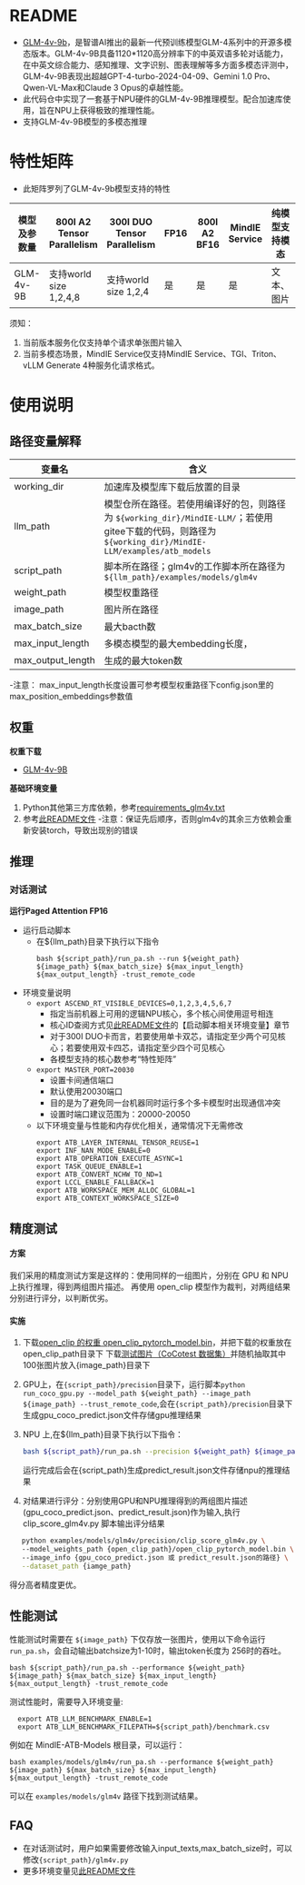 # README

- [GLM-4v-9b](https://github.com/THUDM/GLM-4)，是智谱AI推出的最新一代预训练模型GLM-4系列中的开源多模态版本。GLM-4v-9B具备1120*1120高分辨率下的中英双语多轮对话能力，在中英文综合能力、感知推理、文字识别、图表理解等多方面多模态评测中，GLM-4v-9B表现出超越GPT-4-turbo-2024-04-09、Gemini 1.0 Pro、Qwen-VL-Max和Claude 3 Opus的卓越性能。
- 此代码仓中实现了一套基于NPU硬件的GLM-4v-9B推理模型。配合加速库使用，旨在NPU上获得极致的推理性能。
- 支持GLM-4v-9B模型的多模态推理

# 特性矩阵
- 此矩阵罗列了GLM-4v-9b模型支持的特性

| 模型及参数量 | 800I A2 Tensor Parallelism | 300I DUO Tensor Parallelism | FP16 | 800I A2 BF16 | MindIE Service | 纯模型支持模态 | 服务化支持模态 | 
|-------------|----------------------------|-----------------------------|------|----------------------|-----------------|-----------------|---------|
| GLM-4v-9B    | 支持world size 1,2,4,8     | 支持world size 1,2,4           | 是   | 是                   | 是              | 文本、图片              | 文本、图片  |

须知：
1. 当前版本服务化仅支持单个请求单张图片输入
2. 当前多模态场景，MindIE Service仅支持MindIE Service、TGI、Triton、vLLM Generate 4种服务化请求格式。

# 使用说明

## 路径变量解释

| 变量名      | 含义                                                                                                                                                         |
| ----------- | ------------------------------------------------------------------------------------------------------------------------------------------------------------ |
| working_dir | 加速库及模型库下载后放置的目录                                                                                                                               |
| llm_path    | 模型仓所在路径。若使用编译好的包，则路径为 `${working_dir}/MindIE-LLM/`；若使用gitee下载的代码，则路径为 `${working_dir}/MindIE-LLM/examples/atb_models` |
| script_path | 脚本所在路径；glm4v的工作脚本所在路径为 `${llm_path}/examples/models/glm4v`                                                                                          |
| weight_path | 模型权重路径                                                                     |
| image_path  | 图片所在路径                                                                     |
| max_batch_size  | 最大bacth数                                                                  |
| max_input_length  | 多模态模型的最大embedding长度，                                             |
| max_output_length | 生成的最大token数                                                          |

-注意：
max_input_length长度设置可参考模型权重路径下config.json里的max_position_embeddings参数值
## 权重

**权重下载**

- [GLM-4v-9B](https://huggingface.co/THUDM/glm-4v-9b/tree/main)


**基础环境变量**

1. Python其他第三方库依赖，参考[requirements_glm4v.txt](../../../requirements/models/requirements_glm4v.txt)
2. 参考[此README文件](../../../README.md)
-注意：保证先后顺序，否则glm4v的其余三方依赖会重新安装torch，导致出现别的错误

## 推理

### 对话测试

**运行Paged Attention FP16**

- 运行启动脚本
  - 在\${llm_path}目录下执行以下指令
    ```shell
    bash ${script_path}/run_pa.sh --run ${weight_path} ${image_path} ${max_batch_size} ${max_input_length} ${max_output_length} -trust_remote_code
    ```
- 环境变量说明
  - `export ASCEND_RT_VISIBLE_DEVICES=0,1,2,3,4,5,6,7`
    - 指定当前机器上可用的逻辑NPU核心，多个核心间使用逗号相连
    - 核心ID查阅方式见[此README文件](../../README.md)的【启动脚本相关环境变量】章节
    - 对于300I DUO卡而言，若要使用单卡双芯，请指定至少两个可见核心；若要使用双卡四芯，请指定至少四个可见核心
    - 各模型支持的核心数参考“特性矩阵”
  - `export MASTER_PORT=20030`
    - 设置卡间通信端口
    - 默认使用20030端口
    - 目的是为了避免同一台机器同时运行多个多卡模型时出现通信冲突
    - 设置时端口建议范围为：20000-20050
  - 以下环境变量与性能和内存优化相关，通常情况下无需修改
    ```shell
    export ATB_LAYER_INTERNAL_TENSOR_REUSE=1
    export INF_NAN_MODE_ENABLE=0
    export ATB_OPERATION_EXECUTE_ASYNC=1
    export TASK_QUEUE_ENABLE=1
    export ATB_CONVERT_NCHW_TO_ND=1
    export LCCL_ENABLE_FALLBACK=1
    export ATB_WORKSPACE_MEM_ALLOC_GLOBAL=1
    export ATB_CONTEXT_WORKSPACE_SIZE=0
    ```

## 精度测试

#### 方案

我们采用的精度测试方案是这样的：使用同样的一组图片，分别在 GPU 和 NPU 上执行推理，得到两组图片描述。 再使用 open_clip 模型作为裁判，对两组结果分别进行评分，以判断优劣。

#### 实施

1. 下载[open_clip 的权重 open_clip_pytorch_model.bin](https://huggingface.co/laion/CLIP-ViT-H-14-laion2B-s32B-b79K/tree/main)，并把下载的权重放在open_clip_path目录下
   下载[测试图片（CoCotest 数据集）](https://cocodataset.org/#download)并随机抽取其中100张图片放入{image_path}目录下
   

2. GPU上，在`{script_path}/precision`目录下，运行脚本`python run_coco_gpu.py --model_path ${weight_path} --image_path ${image_path} --trust_remote_code`,会在`{script_path}/precision`目录下生成gpu_coco_predict.json文件存储gpu推理结果

3. NPU 上,在\${llm_path}目录下执行以下指令：
   ```bash
   bash ${script_path}/run_pa.sh --precision ${weight_path} ${image_path} ${max_batch_size} ${max_input_length} ${max_output_length} -trust_remote_code
   ```
   运行完成后会在{script_path}生成predict_result.json文件存储npu的推理结果

4. 对结果进行评分：分别使用GPU和NPU推理得到的两组图片描述(gpu_coco_predict.json、predict_result.json)作为输入,执行clip_score_glm4v.py 脚本输出评分结果
```bash
   python examples/models/glm4v/precision/clip_score_glm4v.py \ 
   --model_weights_path {open_clip_path}/open_clip_pytorch_model.bin \ 
   --image_info {gpu_coco_predict.json 或 predict_result.json的路径} \
   --dataset_path {iamge_path}
```

   得分高者精度更优。

## 性能测试

性能测试时需要在 `${image_path}` 下仅存放一张图片，使用以下命令运行 `run_pa.sh`，会自动输出batchsize为1-10时，输出token长度为 256时的吞吐。

```shell
bash ${script_path}/run_pa.sh --performance ${weight_path} ${image_path} ${max_batch_size} ${max_input_length} ${max_output_length} -trust_remote_code
```
测试性能时，需要导入环境变量:
```shell
  export ATB_LLM_BENCHMARK_ENABLE=1
  export ATB_LLM_BENCHMARK_FILEPATH=${script_path}/benchmark.csv
```

例如在 MindIE-ATB-Models 根目录，可以运行：

```shell
bash examples/models/glm4v/run_pa.sh --performance ${weight_path} ${image_path} ${max_batch_size} ${max_input_length} ${max_output_length} -trust_remote_code
```

可以在 `examples/models/glm4v` 路径下找到测试结果。

## FAQ
- 在对话测试时，用户如果需要修改输入input_texts,max_batch_size时，可以修改`{script_path}/glm4v.py`
- 更多环境变量见[此README文件](../../README.md)